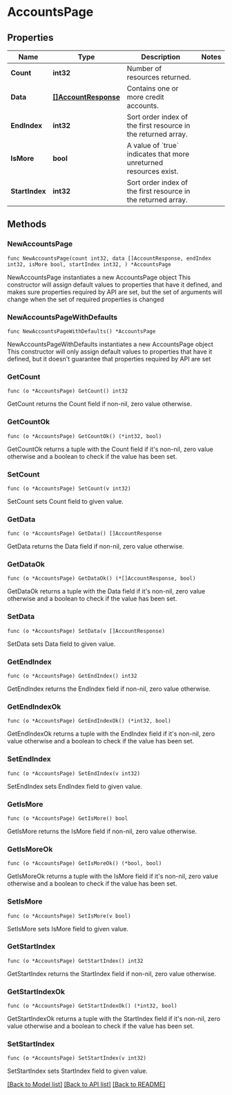 # AccountsPage

## Properties

Name | Type | Description | Notes
------------ | ------------- | ------------- | -------------
**Count** | **int32** | Number of resources returned. | 
**Data** | [**[]AccountResponse**](AccountResponse.md) | Contains one or more credit accounts. | 
**EndIndex** | **int32** | Sort order index of the first resource in the returned array. | 
**IsMore** | **bool** | A value of &#x60;true&#x60; indicates that more unreturned resources exist. | 
**StartIndex** | **int32** | Sort order index of the first resource in the returned array. | 

## Methods

### NewAccountsPage

`func NewAccountsPage(count int32, data []AccountResponse, endIndex int32, isMore bool, startIndex int32, ) *AccountsPage`

NewAccountsPage instantiates a new AccountsPage object
This constructor will assign default values to properties that have it defined,
and makes sure properties required by API are set, but the set of arguments
will change when the set of required properties is changed

### NewAccountsPageWithDefaults

`func NewAccountsPageWithDefaults() *AccountsPage`

NewAccountsPageWithDefaults instantiates a new AccountsPage object
This constructor will only assign default values to properties that have it defined,
but it doesn't guarantee that properties required by API are set

### GetCount

`func (o *AccountsPage) GetCount() int32`

GetCount returns the Count field if non-nil, zero value otherwise.

### GetCountOk

`func (o *AccountsPage) GetCountOk() (*int32, bool)`

GetCountOk returns a tuple with the Count field if it's non-nil, zero value otherwise
and a boolean to check if the value has been set.

### SetCount

`func (o *AccountsPage) SetCount(v int32)`

SetCount sets Count field to given value.


### GetData

`func (o *AccountsPage) GetData() []AccountResponse`

GetData returns the Data field if non-nil, zero value otherwise.

### GetDataOk

`func (o *AccountsPage) GetDataOk() (*[]AccountResponse, bool)`

GetDataOk returns a tuple with the Data field if it's non-nil, zero value otherwise
and a boolean to check if the value has been set.

### SetData

`func (o *AccountsPage) SetData(v []AccountResponse)`

SetData sets Data field to given value.


### GetEndIndex

`func (o *AccountsPage) GetEndIndex() int32`

GetEndIndex returns the EndIndex field if non-nil, zero value otherwise.

### GetEndIndexOk

`func (o *AccountsPage) GetEndIndexOk() (*int32, bool)`

GetEndIndexOk returns a tuple with the EndIndex field if it's non-nil, zero value otherwise
and a boolean to check if the value has been set.

### SetEndIndex

`func (o *AccountsPage) SetEndIndex(v int32)`

SetEndIndex sets EndIndex field to given value.


### GetIsMore

`func (o *AccountsPage) GetIsMore() bool`

GetIsMore returns the IsMore field if non-nil, zero value otherwise.

### GetIsMoreOk

`func (o *AccountsPage) GetIsMoreOk() (*bool, bool)`

GetIsMoreOk returns a tuple with the IsMore field if it's non-nil, zero value otherwise
and a boolean to check if the value has been set.

### SetIsMore

`func (o *AccountsPage) SetIsMore(v bool)`

SetIsMore sets IsMore field to given value.


### GetStartIndex

`func (o *AccountsPage) GetStartIndex() int32`

GetStartIndex returns the StartIndex field if non-nil, zero value otherwise.

### GetStartIndexOk

`func (o *AccountsPage) GetStartIndexOk() (*int32, bool)`

GetStartIndexOk returns a tuple with the StartIndex field if it's non-nil, zero value otherwise
and a boolean to check if the value has been set.

### SetStartIndex

`func (o *AccountsPage) SetStartIndex(v int32)`

SetStartIndex sets StartIndex field to given value.



[[Back to Model list]](../README.md#documentation-for-models) [[Back to API list]](../README.md#documentation-for-api-endpoints) [[Back to README]](../README.md)



